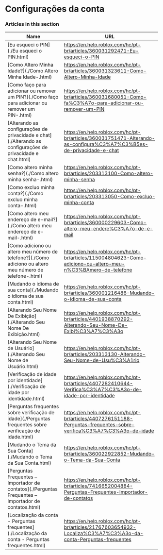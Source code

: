 # Configurações da conta  
### Articles in this section
Name|URL
-|-
[Eu esqueci o PIN](./Eu esqueci o PIN.html) |https://en.help.roblox.com/hc/pt-br/articles/360031292471-Eu-esqueci-o-PIN
[Como Altero Minha Idade?](./Como Altero Minha Idade-.html) |https://en.help.roblox.com/hc/pt-br/articles/360031323611-Como-Altero-Minha-Idade
[Como faço para adicionar ou remover um PIN?](./Como faço para adicionar ou remover um PIN-.html) |https://en.help.roblox.com/hc/pt-br/articles/360031680051-Como-fa%C3%A7o-para-adicionar-ou-remover-um-PIN
[Alterando as configurações de privacidade e chat](./Alterando as configurações de privacidade e chat.html) |https://en.help.roblox.com/hc/pt-br/articles/360031751471-Alterando-as-configura%C3%A7%C3%B5es-de-privacidade-e-chat
[Como altero minha senha?](./Como altero minha senha-.html) |https://en.help.roblox.com/hc/pt-br/articles/203313100-Como-altero-minha-senha
[Como excluo minha conta?](./Como excluo minha conta-.html) |https://en.help.roblox.com/hc/pt-br/articles/203313050-Como-excluo-minha-conta
[Como altero meu endereço de e-mail?](./Como altero meu endereço de e-mail-.html) |https://en.help.roblox.com/hc/pt-br/articles/360000229603-Como-altero-meu-endere%C3%A7o-de-e-mail
[Como adiciono ou altero meu número de telefone?](./Como adiciono ou altero meu número de telefone-.html) |https://en.help.roblox.com/hc/pt-br/articles/115004804623-Como-adiciono-ou-altero-meu-n%C3%BAmero-de-telefone
[Mudando o idioma de sua conta](./Mudando o idioma de sua conta.html) |https://en.help.roblox.com/hc/pt-br/articles/360001216486-Mudando-o-idioma-de-sua-conta
[Alterando Seu Nome De Exibição](./Alterando Seu Nome De Exibição.html) |https://en.help.roblox.com/hc/pt-br/articles/4401938870292-Alterando-Seu-Nome-De-Exibi%C3%A7%C3%A3o
[Alterando Seu Nome de Usuário](./Alterando Seu Nome de Usuário.html) |https://en.help.roblox.com/hc/pt-br/articles/203313130-Alterando-Seu-Nome-de-Usu%C3%A1rio
[Verificação de idade por identidade](./Verificação de idade por identidade.html) |https://en.help.roblox.com/hc/pt-br/articles/4407282410644-Verifica%C3%A7%C3%A3o-de-idade-por-identidade
[Perguntas frequentes sobre verificação de idade](./Perguntas frequentes sobre verificação de idade.html) |https://en.help.roblox.com/hc/pt-br/articles/4407276151188-Perguntas-frequentes-sobre-verifica%C3%A7%C3%A3o-de-idade
[Mudando o Tema da Sua Conta](./Mudando o Tema da Sua Conta.html) |https://en.help.roblox.com/hc/pt-br/articles/360022922852-Mudando-o-Tema-da-Sua-Conta
[Perguntas Frequentes – Importador de contatos](./Perguntas Frequentes – Importador de contatos.html) |https://en.help.roblox.com/hc/pt-br/articles/7416652004884-Perguntas-Frequentes-Importador-de-contatos
[Localização da conta - Perguntas frequentes](./Localização da conta - Perguntas frequentes.html) |https://en.help.roblox.com/hc/pt-br/articles/21767603654932-Localiza%C3%A7%C3%A3o-da-conta-Perguntas-frequentes